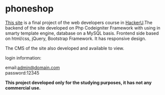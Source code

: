 # phoneshop
[This site](http://phoneshop.agran.info/) is a final project of the web developers course in [HackerU](http://www.hackeru.co.il/course_5_%D7%A7%D7%95%D7%A8%D7%A1_%D7%91%D7%A0%D7%99%D7%99%D7%94_%D7%A7%D7%99%D7%93%D7%95%D7%9D_%D7%95%D7%A9%D7%99%D7%95%D7%95%D7%A7_%D7%90%D7%AA%D7%A8%D7%99%D7%9D.html).The backend of the site developed on Php Codeigniter Framework with using in smarty template engine, database on a MySQL basis. Frontend side based on html/css, jQuery, Bootstrap Framework. It has responsive design.

The CMS of the site also developed and available to view.

login information:

email:admin@domain.com<br/>
password:12345

**This project developed only for the studying purposes, it has not any commercial use.**
